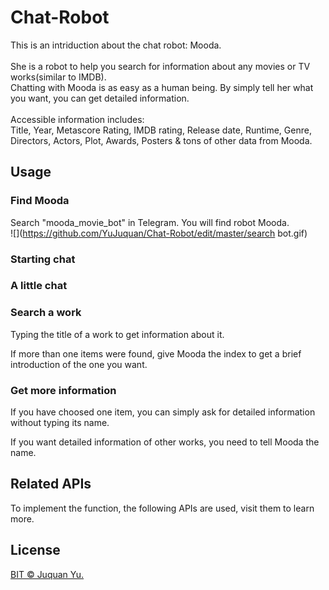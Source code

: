 # Chat-Robot

This is an intriduction about the chat robot: Mooda.<br><br>
She is a robot to help you search for information about any movies or TV works(similar to IMDB).<br>
Chatting with Mooda is as easy as a human being. By simply tell her what you want, you can get detailed information.<br><br>
Accessible information includes: <br>Title, Year, Metascore Rating, IMDB rating, Release date, Runtime, Genre, Directors, 
Actors, Plot, Awards, Posters & tons of other data from Mooda.


## Usage

### Find Mooda
Search "mooda_movie_bot" in Telegram. You will find robot Mooda.<br>
![](https://github.com/YuJuquan/Chat-Robot/edit/master/search bot.gif)  

### Starting chat

### A little chat

### Search a work
Typing the title of a work to get information about it.<br>

If more than one items were found, give Mooda the index to get a brief introduction of the one you want.

### Get more information
If you have choosed one item, you can simply ask for detailed information without typing its name.

If you want detailed information of other works, you need to tell Mooda the name.

## Related APIs
To implement the function, the following APIs are used, visit them to learn more.


## License

[BIT © Juquan Yu.](../LICENSE)
